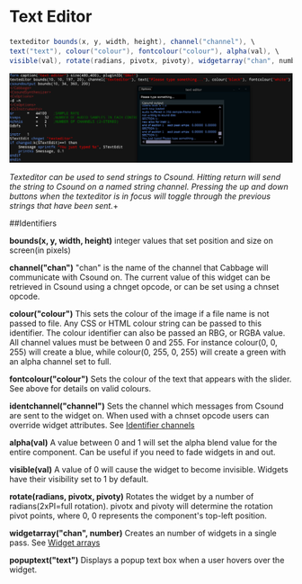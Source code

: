 # Text Editor
```csharp
texteditor bounds(x, y, width, height), channel("channel"), \
text("text"), colour("colour"), fontcolour("colour"), alpha(val), \
visible(val), rotate(radians, pivotx, pivoty), widgetarray("chan", number) \ popuptext("text")
```
<!--(End of syntax)/-->
![](images/texteditorExample.png)

*Texteditor can be used to send strings to Csound. Hitting return will send the string to Csound on a named string channel. Pressing the up and down buttons when the texteditor is in focus will toggle through the previous strings that have been sent.*+


##Identifiers

**bounds(x, y, width, height)** integer values that set position and size on screen(in pixels)

**channel("chan")** "chan" is the name of the channel that Cabbage will communicate with Csound on. The current value of this widget can be retrieved in Csound using a chnget opcode, or can be set using a chnset opcode. 

**colour("colour")** This sets the colour of the image if a file name is not passed to file. Any CSS or HTML colour string can be passed to this identifier. The colour identifier can also be passed an RBG, or RGBA value. All channel values must be between 0 and 255. For instance colour(0, 0, 255) will create a blue, while colour(0, 255, 0, 255) will create a green with an alpha channel set to full.  

**fontcolour("colour")** Sets the colour of the text that appears with the slider. See above for details on valid colours.

**identchannel("channel")** Sets the channel which messages from Csound are sent to the widget on. When used with a chnset opcode users can override widget attributes. See [Identifier channels](./identchannels.md) 

**alpha(val)** A value between 0 and 1 will set the alpha blend value for the entire component. Can be useful if you need to fade widgets in and out. 

**visible(val)** A value of 0 will cause the widget to become invisible. Widgets have their visibility set to 1 by default. 

**rotate(radians, pivotx, pivoty)** Rotates the widget by a number of radians(2xPI=full rotation). pivotx and pivoty will determine the rotation pivot points, where 0, 0 represents the component's top-left position. 

**widgetarray("chan", number)** Creates an number of widgets in a single pass. See [Widget arrays](./widget_arrays.md)

**popuptext("text")** Displays a popup text box when a user hovers over the widget.
<!--(End of identifiers)/-->

